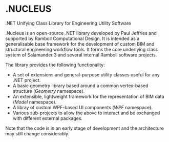 # .NUCLEUS
.NET Unifying Class Library for Engineering Utility Software

.Nucleus is an open-source .NET library developed by Paul Jeffries and supported by Ramboll Computational Design.  It is intended as a generalisable base framework for the development of custom BIM and structural engineering workflow tools.  It forms the core underlying class system of Salamander 3 and several internal Ramboll software projects.

The library provides the following functionality:

- A set of extensions and general-purpose utility classes useful for any .NET project.
- A basic geometry library based around a common vertex-based structure (*Geometry* namespace).
- An extensible, lightweight framework for the representation of BIM data (*Model* namespace).
- A libray of custom WPF-based UI components (*WPF* namespace).
- Various sub-projects to allow the above to interact and be exchanged with different external packages.

Note that the code is in an early stage of development and the architecture may still change considerably.
